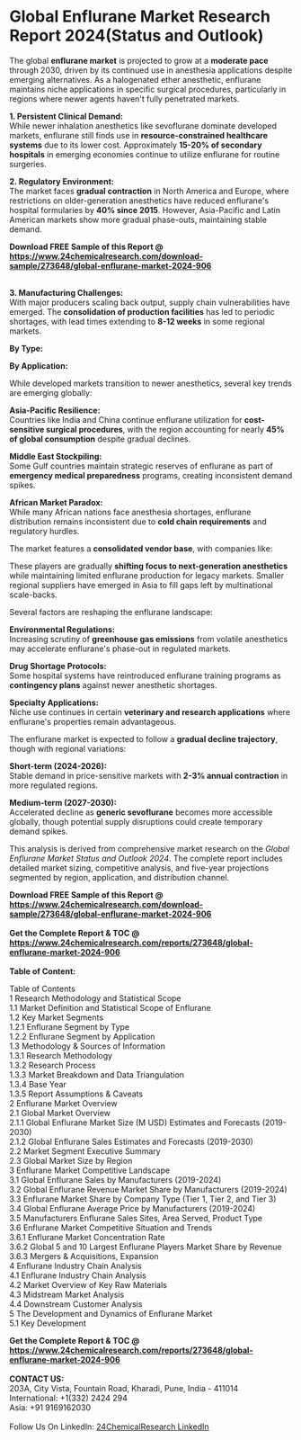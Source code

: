 <h1>Global Enflurane Market Research Report 2024(Status and Outlook)</h1><p>The global <strong>enflurane market</strong> is projected to grow at a <strong>moderate pace</strong> through 2030, driven by its continued use in anesthesia applications despite emerging alternatives. As a halogenated ether anesthetic, enflurane maintains niche applications in specific surgical procedures, particularly in regions where newer agents haven't fully penetrated markets.</p><p><strong>1. Persistent Clinical Demand:</strong><br>
While newer inhalation anesthetics like sevoflurane dominate developed markets, enflurane still finds use in <strong>resource-constrained healthcare systems</strong> due to its lower cost. Approximately <strong>15-20% of secondary hospitals</strong> in emerging economies continue to utilize enflurane for routine surgeries.</p><p><strong>2. Regulatory Environment:</strong><br>
The market faces <strong>gradual contraction</strong> in North America and Europe, where restrictions on older-generation anesthetics have reduced enflurane's hospital formularies by <strong>40% since 2015</strong>. However, Asia-Pacific and Latin American markets show more gradual phase-outs, maintaining stable demand.</p><div><b>Download FREE Sample of this Report @ 
            <a href="https://www.24chemicalresearch.com/download-sample/273648/global-enflurane-market-2024-906">
            https://www.24chemicalresearch.com/download-sample/273648/global-enflurane-market-2024-906</a></b></div><br><p><strong>3. Manufacturing Challenges:</strong><br>
With major producers scaling back output, supply chain vulnerabilities have emerged. The <strong>consolidation of production facilities</strong> has led to periodic shortages, with lead times extending to <strong>8-12 weeks</strong> in some regional markets.</p><p><strong>By Type:</strong></p><p><strong>By Application:</strong></p><p>While developed markets transition to newer anesthetics, several key trends are emerging globally:</p><p><strong>Asia-Pacific Resilience:</strong><br>
	Countries like India and China continue enflurane utilization for <strong>cost-sensitive surgical procedures</strong>, with the region accounting for nearly <strong>45% of global consumption</strong> despite gradual declines.</p><p><strong>Middle East Stockpiling:</strong><br>
	Some Gulf countries maintain strategic reserves of enflurane as part of <strong>emergency medical preparedness</strong> programs, creating inconsistent demand spikes.</p><p><strong>African Market Paradox:</strong><br>
	While many African nations face anesthesia shortages, enflurane distribution remains inconsistent due to <strong>cold chain requirements</strong> and regulatory hurdles.</p><p>The market features a <strong>consolidated vendor base</strong>, with companies like:</p><p>These players are gradually <strong>shifting focus to next-generation anesthetics</strong> while maintaining limited enflurane production for legacy markets. Smaller regional suppliers have emerged in Asia to fill gaps left by multinational scale-backs.</p><p>Several factors are reshaping the enflurane landscape:</p><p><strong>Environmental Regulations:</strong><br>
	Increasing scrutiny of <strong>greenhouse gas emissions</strong> from volatile anesthetics may accelerate enflurane's phase-out in regulated markets.</p><p><strong>Drug Shortage Protocols:</strong><br>
	Some hospital systems have reintroduced enflurane training programs as <strong>contingency plans</strong> against newer anesthetic shortages.</p><p><strong>Specialty Applications:</strong><br>
	Niche use continues in certain <strong>veterinary and research applications</strong> where enflurane's properties remain advantageous.</p><p>The enflurane market is expected to follow a <strong>gradual decline trajectory</strong>, though with regional variations:</p><p><strong>Short-term (2024-2026):</strong><br>
	Stable demand in price-sensitive markets with <strong>2-3% annual contraction</strong> in more regulated regions.</p><p><strong>Medium-term (2027-2030):</strong><br>
	Accelerated decline as <strong>generic sevoflurane</strong> becomes more accessible globally, though potential supply disruptions could create temporary demand spikes.</p><p>This analysis is derived from comprehensive market research on the <em>Global Enflurane Market Status and Outlook 2024</em>. The complete report includes detailed market sizing, competitive analysis, and five-year projections segmented by region, application, and distribution channel.</p><div><b>Download FREE Sample of this Report @ 
            <a href="https://www.24chemicalresearch.com/download-sample/273648/global-enflurane-market-2024-906">
            https://www.24chemicalresearch.com/download-sample/273648/global-enflurane-market-2024-906</a></b></div><br><div><b>Get the Complete Report & TOC @ 
            <a href="https://www.24chemicalresearch.com/reports/273648/global-enflurane-market-2024-906">
            https://www.24chemicalresearch.com/reports/273648/global-enflurane-market-2024-906</a></b></div><br>
            <b>Table of Content:</b><p>Table of Contents<br />
1 Research Methodology and Statistical Scope<br />
1.1 Market Definition and Statistical Scope of Enflurane<br />
1.2 Key Market Segments<br />
1.2.1 Enflurane Segment by Type<br />
1.2.2 Enflurane Segment by Application<br />
1.3 Methodology & Sources of Information<br />
1.3.1 Research Methodology<br />
1.3.2 Research Process<br />
1.3.3 Market Breakdown and Data Triangulation<br />
1.3.4 Base Year<br />
1.3.5 Report Assumptions & Caveats<br />
2 Enflurane Market Overview<br />
2.1 Global Market Overview<br />
2.1.1 Global Enflurane Market Size (M USD) Estimates and Forecasts (2019-2030)<br />
2.1.2 Global Enflurane Sales Estimates and Forecasts (2019-2030)<br />
2.2 Market Segment Executive Summary<br />
2.3 Global Market Size by Region<br />
3 Enflurane Market Competitive Landscape<br />
3.1 Global Enflurane Sales by Manufacturers (2019-2024)<br />
3.2 Global Enflurane Revenue Market Share by Manufacturers (2019-2024)<br />
3.3 Enflurane Market Share by Company Type (Tier 1, Tier 2, and Tier 3)<br />
3.4 Global Enflurane Average Price by Manufacturers (2019-2024)<br />
3.5 Manufacturers Enflurane Sales Sites, Area Served, Product Type<br />
3.6 Enflurane Market Competitive Situation and Trends<br />
3.6.1 Enflurane Market Concentration Rate<br />
3.6.2 Global 5 and 10 Largest Enflurane Players Market Share by Revenue<br />
3.6.3 Mergers & Acquisitions, Expansion<br />
4 Enflurane Industry Chain Analysis<br />
4.1 Enflurane Industry Chain Analysis<br />
4.2 Market Overview of Key Raw Materials<br />
4.3 Midstream Market Analysis<br />
4.4 Downstream Customer Analysis<br />
5 The Development and Dynamics of Enflurane Market <br />
5.1 Key Development</p><div><b>Get the Complete Report & TOC @ 
            <a href="https://www.24chemicalresearch.com/reports/273648/global-enflurane-market-2024-906">
            https://www.24chemicalresearch.com/reports/273648/global-enflurane-market-2024-906</a></b></div><br><b>CONTACT US:</b><br>
            203A, City Vista, Fountain Road, Kharadi, Pune, India - 411014<br>
            International: +1(332) 2424 294<br>
            Asia: +91 9169162030 <br><br>
            Follow Us On LinkedIn: <a href="https://www.linkedin.com/company/24chemicalresearch/">24ChemicalResearch LinkedIn</a>